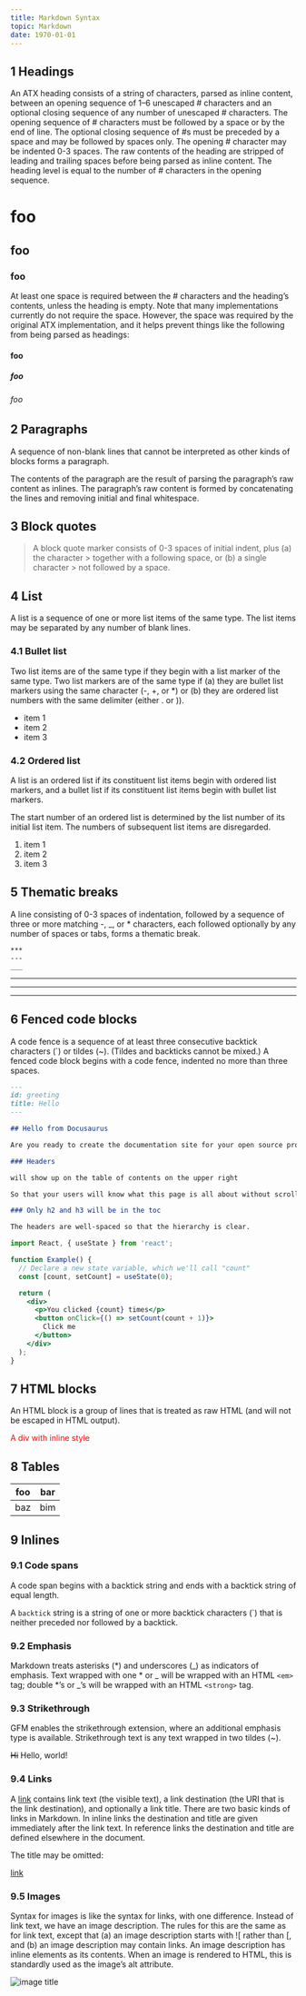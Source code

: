 ```yaml
---
title: Markdown Syntax
topic: Markdown
date: 1970-01-01
---
```


## 1 Headings

An ATX heading consists of a string of characters, parsed as inline content,
between an opening sequence of 1–6 unescaped # characters and an optional
closing sequence of any number of unescaped # characters. The opening sequence
of # characters must be followed by a space or by the end of line. The
optional closing sequence of #s must be preceded by a space and may be
followed by spaces only. The opening # character may be indented 0-3 spaces.
The raw contents of the heading are stripped of leading and trailing spaces
before being parsed as inline content. The heading level is equal to the
number of # characters in the opening sequence.

# foo
## foo
### foo

At least one space is required between the # characters and the heading’s
contents, unless the heading is empty. Note that many implementations
currently do not require the space. However, the space was required by the
original ATX implementation, and it helps prevent things like the following
from being parsed as headings:

#### foo
##### foo
###### foo

## 2 Paragraphs


A sequence of non-blank lines that cannot be interpreted as other kinds of
blocks forms a paragraph.

The contents of the paragraph are the result of
parsing the paragraph’s raw content as inlines. The paragraph’s raw content is
formed by concatenating the lines and removing initial and final whitespace.

## 3 Block quotes

> A block quote marker consists of 0-3 spaces of initial indent, plus (a) the
> character > together with a following space, or (b) a single character > not
> followed by a space.

## 4 List

A list is a sequence of one or more list items of the same type. The list items
may be separated by any number of blank lines.

### 4.1 Bullet list

Two list items are of the same type if they begin with a list marker of the same
type. Two list markers are of the same type if (a) they are bullet list markers
using the same character (-, +, or *) or (b) they are ordered list numbers with
the same delimiter (either . or )).

- item 1
- item 2
- item 3

### 4.2 Ordered list

A list is an ordered list if its constituent list items begin with ordered list
markers, and a bullet list if its constituent list items begin with bullet list
markers.


The start number of an ordered list is determined by the list number of its
initial list item. The numbers of subsequent list items are disregarded.

1. item 1
2. item 2
3. item 3

## 5 Thematic breaks


A line consisting of 0-3 spaces of indentation, followed by a sequence of three
or more matching -, _, or * characters, each followed optionally by any number
of spaces or tabs, forms a thematic break.

```
***
---
___
```

***
---
___

## 6 Fenced code blocks


A code fence is a sequence of at least three consecutive backtick characters (`)
or tildes (~). (Tildes and backticks cannot be mixed.) A fenced code block
begins with a code fence, indented no more than three spaces.

```md
---
id: greeting
title: Hello
---

## Hello from Docusaurus

Are you ready to create the documentation site for your open source project?

### Headers

will show up on the table of contents on the upper right

So that your users will know what this page is all about without scrolling down or even without reading too much.

### Only h2 and h3 will be in the toc

The headers are well-spaced so that the hierarchy is clear.
```

```jsx
import React, { useState } from 'react';

function Example() {
  // Declare a new state variable, which we'll call "count"
  const [count, setCount] = useState(0);

  return (
    <div>
      <p>You clicked {count} times</p>
      <button onClick={() => setCount(count + 1)}>
        Click me
      </button>
    </div>
  );
}
```

## 7 HTML blocks

An HTML block is a group of lines that is treated as raw HTML (and will not be
escaped in HTML output).

<div class="foo" style="color:red">A div with inline style</div>


## 8 Tables

| foo | bar |
| --- | --- |
| baz | bim |


## 9 Inlines

### 9.1 Code spans

A code span begins with a backtick string and ends with a backtick string of
equal length.

A `backtick` string is a string of one or more backtick characters (`) that is
neither preceded nor followed by a backtick.

### 9.2 Emphasis

Markdown treats asterisks (*) and underscores (_) as indicators of emphasis.
Text wrapped with one * or _ will be wrapped with an HTML `<em>` tag; double *’s
or _’s will be wrapped with an HTML `<strong>` tag.

### 9.3 Strikethrough

GFM enables the strikethrough extension, where an additional emphasis type is
available. Strikethrough text is any text wrapped in two tildes (~).

~~Hi~~ Hello, world!

### 9.4 Links


A [link](/url) contains link text (the visible text), a link destination (the URI that
is the link destination), and optionally a link title. There are two basic kinds
of links in Markdown. In inline links the destination and title are given
immediately after the link text. In reference links the destination and title
are defined elsewhere in the document.

The title may be omitted:

[link](/uri)

### 9.5 Images

Syntax for images is like the syntax for links, with one difference. Instead of
link text, we have an image description. The rules for this are the same as for
link text, except that (a) an image description starts with ![ rather than [,
and (b) an image description may contain links. An image description has inline
elements as its contents. When an image is rendered to HTML, this is standardly
used as the image’s alt attribute.

![image title](https://images.unsplash.com/photo-1590374584403-6e9673571c59?ixlib=rb-1.2.1&ixid=eyJhcHBfaWQiOjEyMDd9&auto=format&fit=crop&w=500&q=60)
